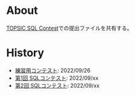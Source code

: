 # About

[TOPSIC SQL Contest](https://topsic-contest.jp/)での提出ファイルを共有する。

# History

+ [練習用コンテスト](https://topsic-contest.jp/contests/practice): 2022/09/26
+ [第1回 SQLコンテスト](https://topsic-contest.jp/contests/contest001): 2022/09/xx
+ [第2回 SQLコンテスト](https://topsic-contest.jp/contests/contest002): 2022/09/xx